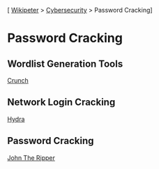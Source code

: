 \[ [Wikipeter](../../README.md) > [Cybersecurity](../cybersecurity)  > Password Cracking\]
# Password Cracking

## Wordlist Generation Tools
[Crunch](Crunch)

## Network Login Cracking
[Hydra](Hydra)

## Password Cracking
[John The Ripper](John-the-Ripper)
